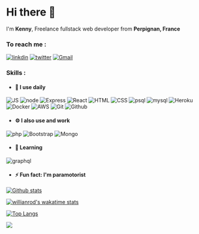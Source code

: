 # Hi there 👋

I'm **Kenny**, Freelance fullstack web developer from **Perpignan, France**

### To reach me :

[![linkdin](https://user-images.githubusercontent.com/81420460/181798261-1a404cb9-867b-42d8-a0ab-17912a296236.svg)](https://www.linkedin.com/in/kenny-caldieraro-18a861210)
[![twitter](https://user-images.githubusercontent.com/81420460/181799135-ed551eb8-42e5-4829-be9c-24a77586c34e.svg)](https://twitter.com/CaldieraroK)
[![Gmail](https://user-images.githubusercontent.com/81420460/181799504-d13c44dc-c966-4efb-a0ec-0bf554675dbd.svg)](mailto:contact@webplayground.fr)

### Skills :
  - #### 🚀 I use daily 
![JS](https://user-images.githubusercontent.com/81420460/181796463-746d7674-3deb-4a7b-8bb3-16f709462d92.svg)
![node](https://user-images.githubusercontent.com/81420460/181796502-499ab95a-7bc0-447d-a3df-c665dc218f24.svg)
![Express](https://user-images.githubusercontent.com/81420460/181802136-07e69dc8-24f0-4d6e-a69d-46f208042f6e.svg)
![React](https://user-images.githubusercontent.com/81420460/181796535-9e715fd4-cef5-4fec-b1fa-75596ea60742.svg)
![HTML](https://user-images.githubusercontent.com/81420460/181796551-f62fb0a6-2222-427e-8e9b-06e6faef6518.svg)
![CSS](https://user-images.githubusercontent.com/81420460/181796567-f289944f-0662-4ffa-a784-691c10fa6ba7.svg)
![psql](https://user-images.githubusercontent.com/81420460/181796626-1e4ab5df-f943-44a8-bb39-8f7e2c44d0c5.svg)
![mysql](https://user-images.githubusercontent.com/81420460/181796636-973b3e7a-6e17-4dc5-ab1a-e1cc85cee06f.svg)
![Heroku](https://user-images.githubusercontent.com/81420460/181796656-0a6f5479-a6cc-41ce-b773-9ee56c5e2ef8.svg)
![Docker](https://user-images.githubusercontent.com/81420460/181796701-a38602c8-9d59-4b03-a042-2379999d67b7.svg)
![AWS](https://user-images.githubusercontent.com/81420460/181796727-80ebce56-7a62-4fcb-bfd1-1298afdce163.svg)
![Git](https://user-images.githubusercontent.com/81420460/181796746-6a4be655-2ce3-4e99-b145-af7920e58e71.svg)
![Github](https://user-images.githubusercontent.com/81420460/181796762-edad55c7-38a5-48eb-912f-a2f32004e587.svg)

- #### ⚙️ I also use and work  
![php](https://user-images.githubusercontent.com/81420460/181802441-70ba14c1-09f1-4a97-be05-edd8c41dc814.svg)
![Bootstrap](https://user-images.githubusercontent.com/81420460/181796581-70deaa7a-b689-43d2-bfda-4a4391a92086.svg)
![Mongo](https://user-images.githubusercontent.com/81420460/181796598-51612a2a-dcaa-40f9-9875-d0dc9343f562.svg)

- #### 🌱 Learning
![graphql](https://user-images.githubusercontent.com/81420460/181802209-8dce4726-583b-4ae0-9cde-6e0c43022f5f.svg)

- #### ⚡️ Fun fact: I'm paramotorist
 
[![Github stats](https://github-readme-stats.vercel.app/api?username=kenny-caldieraro&count_private=true&show_icons=true&theme=tokyonight&hide_rank=false)](https://github.com/anuraghazra/github-readme-stats)

[![willianrod's wakatime stats](https://github-readme-stats.vercel.app/api/wakatime?username=kenny_caldieraro&theme=tokyonight)](https://github.com/anuraghazra/github-readme-stats)

[![Top Langs](https://github-readme-stats.vercel.app/api/top-langs/?username=kenny-caldieraro&theme=tokyonight&langs_count=7)](https://github.com/anuraghazra/github-readme-stats)


![](https://komarev.com/ghpvc/?username=kenny-caldieraro&color=blue)